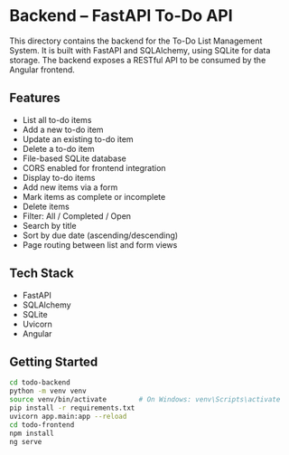 # Backend – FastAPI To-Do API

This directory contains the backend for the To-Do List Management System. It is built with FastAPI and SQLAlchemy, using SQLite for data storage. The backend exposes a RESTful API to be consumed by the Angular frontend.

## Features

- List all to-do items
- Add a new to-do item
- Update an existing to-do item
- Delete a to-do item
- File-based SQLite database
- CORS enabled for frontend integration
- Display to-do items
- Add new items via a form
- Mark items as complete or incomplete
- Delete items
- Filter: All / Completed / Open
- Search by title
- Sort by due date (ascending/descending)
- Page routing between list and form views

## Tech Stack

- FastAPI
- SQLAlchemy
- SQLite
- Uvicorn
- Angular

## Getting Started

```bash
cd todo-backend
python -m venv venv
source venv/bin/activate        # On Windows: venv\Scripts\activate
pip install -r requirements.txt
uvicorn app.main:app --reload
cd todo-frontend
npm install
ng serve
```
